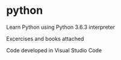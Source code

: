 # python
Learn Python using Python 3.6.3 interpreter

Excercises and books attached

Code developed in Visual Studio Code
